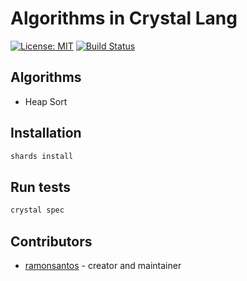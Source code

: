 # Algorithms in Crystal Lang
[![License: MIT](https://img.shields.io/badge/License-MIT-blue.svg)](https://opensource.org/licenses/MIT)
[![Build Status](https://travis-ci.org/ramonsantos/algorithms-crystal.svg?branch=master)](https://travis-ci.org/ramonsantos/algorithms-crystal)

## Algorithms

* Heap Sort

## Installation

``` bash
shards install
```

## Run tests

``` bash
crystal spec
```

## Contributors

- [ramonsantos](https://github.com/ramonsantos) - creator and maintainer
